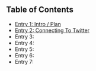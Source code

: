 ## Table of Contents

+ [Entry 1: Intro / Plan](entries/entry_one.md)
+ [Entry 2: Connecting To Twitter](entries/entry_two.md)
+ Entry 3: 
+ Entry 4:
+ Entry 5:
+ Entry 6: 
+ Entry 7: